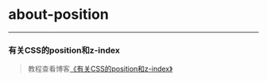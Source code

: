 # about-position                    
---
### 有关CSS的position和z-index                     

> 教程查看博客[《有关CSS的position和z-index》](https://godbasin.github.io/2016/06/25/about-position/)  
